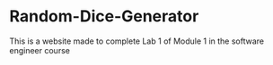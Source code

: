 # Random-Dice-Generator
This is a website made to complete Lab 1 of Module 1 in the software engineer course
